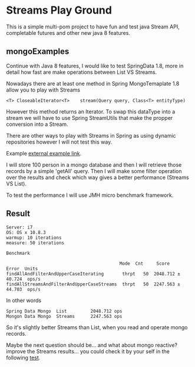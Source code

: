 # Streams Play Ground

This is a simple multi-pom project to have fun and test java Stream API, completable futures and other new java 8 features. 

## mongoExamples

Continue with Java 8 features, I would like to test SpringData 1.8, more in detail how fast are make operations between List VS Streams. 

Nowadays there are at least one method in Spring MongoTemaplate 1.8 allow you to play with Streams 


```
<T> CloseableIterator<T>	stream(Query query, Class<T> entityType)
``` 

However this method returns an Iterator. To swap this dataType into a stream we will have to use Spring StreamUtils that make the propper conversion into a Stream. 

There are other ways to play with Streams in Spring as using dynamic repositories however I will not test this way. 

Example <a href="https://github.com/spring-projects/spring-data-examples/blob/master/jpa/java8/src/main/java/example/springdata/jpa/java8/CustomerRepository.java">
external example link</a>.</p>

I will store 100 person in a mongo database and then I will retrieve those records by a simple 'getAll' query. Then I will make some filter operation over the results and check which way gives a better performance (Streams VS List). 

To test the performance I will use JMH micro benchmark framework. 

## Result
 
 ```
 Server: i7
 OS: OS x 10.8.3
 warmup: 10 iterations
 measure: 50 iterations
 
 Benchmark                                                                                                             
 
                                            Mode  Cnt     Score    Error  Units
findAllAndFilterAndUpperCaseIterating       thrpt   50  2048.712 ± 40.724  ops/s
findAllStreamsAndFilterAndUpperCaseStreams  thrpt   50  2247.563 ± 44.703  ops/s

 ```

In other words

 ```
 Spring Data Mongo  List         2048.712 ops
 Mongon Data Mongo  Streams      2247.563 ops
 ```
So it's slightly better Streams than List, when you read and operate mongo records. 

Maybe the next question should be… and what about mongo reactive? improve the Streams results… you could check it by your self in the following  <a href="https://github.com/pjgg/streamsPlayGround/tree/master/reactiveMongoExamples"> test</a>.
 



